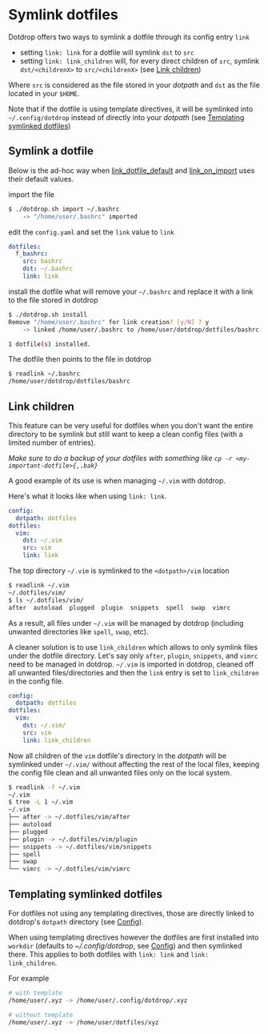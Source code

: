 # Symlink dotfiles

Dotdrop offers two ways to symlink a dotfile through its
config entry `link`

* setting `link: link` for a dotfile will symlink `dst` to `src`
* setting `link: link_children` will, for every direct children of `src`, symlink `dst/<childrenX>` to `src/<childrenX>` (see [Link children](#link-children))

Where `src` is considered as the file stored in your *dotpath* and
`dst` as the file located in your `$HOME`.

Note that if the dotfile is using template directives, it will be symlinked into
`~/.config/dotdrop` instead of directly into your *dotpath*
(see [Templating symlinked dotfiles](#templating-symlinked-dotfiles))

## Symlink a dotfile

Below is the ad-hoc way when [link_dotfile_default](https://dotdrop.readthedocs.io/en/latest/config-format/#config-entry)
and [link_on_import](https://dotdrop.readthedocs.io/en/latest/config-format/#config-entry) uses their default values.

import the file
```bash
$ ./dotdrop.sh import ~/.bashrc
	-> "/home/user/.bashrc" imported
```

edit the `config.yaml` and set the `link` value to `link`
```yaml
dotfiles:
  f_bashrc:
    src: bashrc
    dst: ~/.bashrc
    link: link
```

install the dotfile what will remove your `~/.bashrc` and replace it with a link to the file stored in dotdrop
```bash
$ ./dotdrop.sh install
Remove "/home/user/.bashrc" for link creation? [y/N] ? y
	-> linked /home/user/.bashrc to /home/user/dotdrop/dotfiles/bashrc

1 dotfile(s) installed.
```

The dotfile then points to the file in dotdrop
```bash
$ readlink ~/.bashrc
/home/user/dotdrop/dotfiles/bashrc
```

## Link children

This feature can be very useful for dotfiles when you don't want the entire
directory to be symlink but still want to keep a clean config files (with a
limited number of entries).

*Make sure to do a backup of your dotfiles with something like `cp -r <my-important-dotfile>{,.bak}`*

A good example of its use is when managing `~/.vim` with dotdrop.

Here's what it looks like when using `link: link`.
```yaml
config:
  dotpath: dotfiles
dotfiles:
  vim:
    dst: ~/.vim
    src: vim
    link: link
```

The top directory `~/.vim` is symlinked to the `<dotpath>/vim` location
```bash
$ readlink ~/.vim
~/.dotfiles/vim/
$ ls ~/.dotfiles/vim/
after  autoload  plugged  plugin  snippets  spell  swap  vimrc
```

As a result, all files under `~/.vim` will be managed by
dotdrop (including unwanted directories like `spell`, `swap`, etc).

A cleaner solution is to use `link_children` which allows to only symlink
files under the dotfile directory. Let's say only `after`, `plugin`, `snippets`, and `vimrc`
need to be managed in dotdrop. `~/.vim` is imported in dotdrop, cleaned off all unwanted
files/directories and then the `link` entry is set to `link_children` in the config file.
```yaml
config:
  dotpath: dotfiles
dotfiles:
  vim:
    dst: ~/.vim/
    src: vim
    link: link_children
```

Now all children of the `vim` dotfile's directory in the *dotpath* will be symlinked under `~/.vim/`
without affecting the rest of the local files, keeping the config file clean
and all unwanted files only on the local system.
```bash
$ readlink -f ~/.vim
~/.vim
$ tree -L 1 ~/.vim
~/.vim
├── after -> ~/.dotfiles/vim/after
├── autoload
├── plugged
├── plugin -> ~/.dotfiles/vim/plugin
├── snippets -> ~/.dotfiles/vim/snippets
├── spell
├── swap
└── vimrc -> ~/.dotfiles/vim/vimrc
```

## Templating symlinked dotfiles

For dotfiles not using any templating directives, those are directly linked
to dotdrop's `dotpath` directory (see [Config](../config.md)).

When using templating directives however the dotfiles are first installed into
`workdir` (defaults to *~/.config/dotdrop*, see [Config](../config.md))
and then symlinked there.
This applies to both dotfiles with `link: link` and `link: link_children`.

For example
```bash
# with template
/home/user/.xyz -> /home/user/.config/dotdrop/.xyz

# without template
/home/user/.xyz -> /home/user/dotfiles/xyz
```
